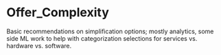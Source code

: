 # Offer_Complexity
Basic recommendations on simplification options; mostly analytics, some side ML work to help with categorization selections for services vs. hardware vs. software.
